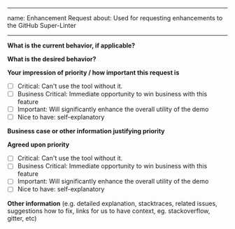 <!-- markdownlint-disable -->
---
name: Enhancement Request
about: Used for requesting enhancements to the GitHub Super-Linter

---


**What is the current behavior, if applicable?**


**What is the desired behavior?**


**Your impression of priority / how important this request is**

 - [ ] Critical: Can't use the tool without it.
 - [ ] Business Critical: Immediate opportunity to win business with this feature
 - [ ] Important: Will significantly enhance the overall utility of the demo
 - [ ] Nice to have: self-explanatory

**Business case or other information justifying priority**

**Agreed upon priority**
 - [ ] Critical: Can't use the tool without it.
 - [ ] Business Critical: Immediate opportunity to win business with this feature
 - [ ] Important: Will significantly enhance the overall utility of the demo
 - [ ] Nice to have: self-explanatory

**Other information** (e.g. detailed explanation, stacktraces, related issues, suggestions how to fix, links for us to have context, eg. stackoverflow, gitter, etc)
<!-- markdownlint-restore -->
